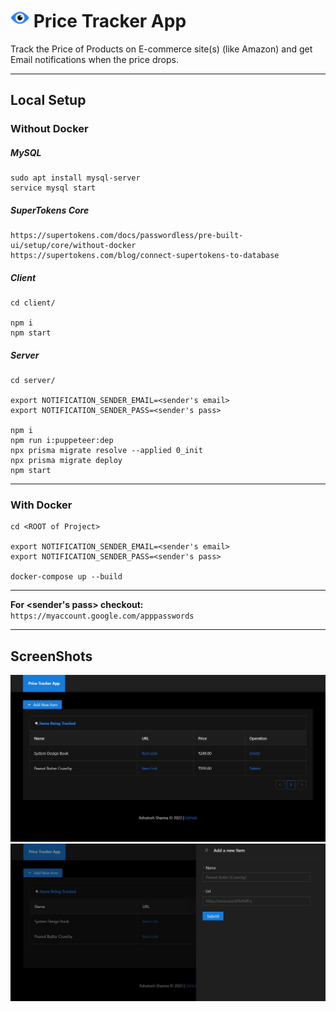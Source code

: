 # <img  width="30" src="./.readme/icon.svg"/> Price Tracker App

Track the Price of Products on E-commerce site(s) (like Amazon) and get Email notifications when the price drops.

---

## Local Setup

### Without Docker

##### MySQL

```
sudo apt install mysql-server
service mysql start
```

##### SuperTokens Core

```
https://supertokens.com/docs/passwordless/pre-built-ui/setup/core/without-docker
https://supertokens.com/blog/connect-supertokens-to-database
```

##### Client

```
cd client/

npm i
npm start
```

##### Server

```
cd server/

export NOTIFICATION_SENDER_EMAIL=<sender's email>
export NOTIFICATION_SENDER_PASS=<sender's pass>

npm i
npm run i:puppeteer:dep
npx prisma migrate resolve --applied 0_init
npx prisma migrate deploy
npm start
```

---

### With Docker

```
cd <ROOT of Project>

export NOTIFICATION_SENDER_EMAIL=<sender's email>
export NOTIFICATION_SENDER_PASS=<sender's pass>

docker-compose up --build
```

---

**For <sender's pass> checkout:** `https://myaccount.google.com/apppasswords`

---

## ScreenShots

<img src="./.readme/screenshots/homepageV1.JPG"/>
<img src="./.readme/screenshots/addItemFormV1.JPG"/>
